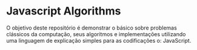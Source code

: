 # Javascript Algorithms

O objetivo deste repositório é demonstrar o básico sobre problemas clássicos da computação, seus algoritmos e implementações utilizando uma linguagem de explicação simples para as codificações o:  JavaScript.
